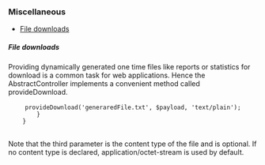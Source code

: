 <h3 class="doc-title">Miscellaneous</h3>

- [File downloads](#file-downloads)

<h5><a id="pre-action-middleware">File downloads</a></h5>

Providing dynamically generated one time files like reports or statistics for download is a common task for web applications. Hence the <span class="code-hint">AbstractController</span> implements a convenient method called <span class="code-hint">provideDownload</span>. 

  <pre class="code-white line-numbers language-php">
  	<code class="imp-code language-php"><?php
  	namespace App\Controller;
  	use Impulse\ImpulseBundle\Controller\AbstractController;
    use Impulse\ImpulseBundle\Controller\Annotations\Listen;
    use Impulse\ImpulseBundle\Events\Events;
    use Impulse\ImpulseBundle\Execution\Events\Event;

  	class AppController extends AbstractController
  	{
		#[Listen(event: Events::CLICK, component: 'btnCreateReport')]   
        public function createReport(Event $event)
        {
        	$payload = 'This is going to be the content of the file';
            $this->provideDownload('generaredFile.txt', $payload, 'text/plain');
        }
  	}</code>
  </pre>
  
  Note that the third parameter is the content type of the file and is optional. If no content type is declared, application/octet-stream is used by default.